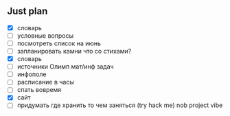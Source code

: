 ## Just plan
- [x] словарь
- [ ] условные вопросы
- [ ] посмотреть список на июнь
- [ ] запланировать камни что со стихами?
- [x] словарь
- [ ] источники Олимп мат/инф задач
- [ ] инфополе
- [ ] расписание в часы
- [ ] спать вовремя
- [x] сайт
- [ ] придумать где хранить то чем заняться (try hack me) nob project vibe
